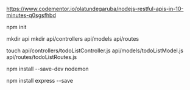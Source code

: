 https://www.codementor.io/olatundegaruba/nodejs-restful-apis-in-10-minutes-q0sgsfhbd

npm init

mkdir api
mkdir api/controllers api/models api/routes

touch api/controllers/todoListController.js api/models/todoListModel.js api/routes/todoListRoutes.js

npm install --save-dev nodemon

npm install express --save